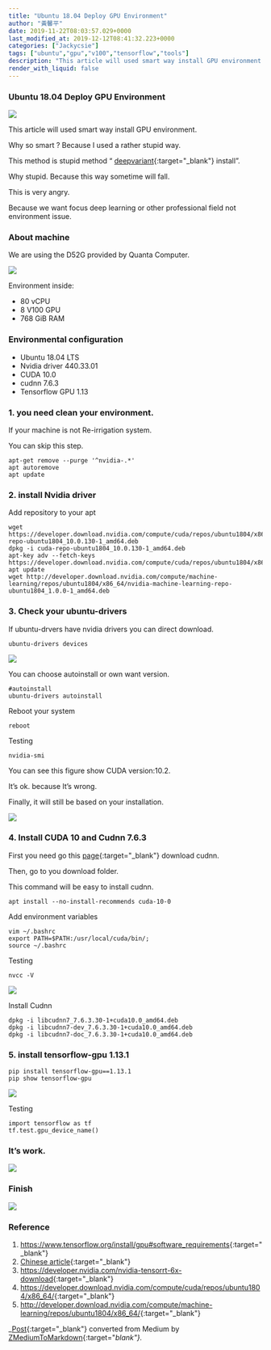 ```yaml
---
title: "Ubuntu 18.04 Deploy GPU Environment"
author: "黃馨平"
date: 2019-11-22T08:03:57.029+0000
last_modified_at: 2019-12-12T08:41:32.223+0000
categories: ["Jackycsie"]
tags: ["ubuntu","gpu","v100","tensorflow","tools"]
description: "This article will used smart way install GPU environment."
render_with_liquid: false
---
```


### Ubuntu 18\.04 Deploy GPU Environment


![](https://miro.medium.com/max/1400/1*iIUsgtYLCixP2WOm1Ky3Eg.jpeg)


This article will used smart way install GPU environment\.

Why so smart ? Because I used a rather stupid way\.

This method is stupid method “ [deepvariant](https://medium.com/@jackycsie/deepvariant-deploy-d73d983e62b2?source=your_stories_page---------------------------){:target="_blank"} install”\.

Why stupid\. Because this way sometime will fall\.

This is very angry\.

Because we want focus deep learning or other professional field not environment issue\.
### About machine

We are using the D52G provided by Quanta Computer\.


![](https://miro.medium.com/max/1400/1*wme6iaRscaUPWd6wLRI8wg.jpeg)


Environment inside:
- 80 vCPU
- 8 V100 GPU
- 768 GiB RAM

### Environmental configuration
- Ubuntu 18\.04 LTS
- Nvidia driver 440\.33\.01
- CUDA 10\.0
- cudnn 7\.6\.3
- Tensorflow GPU 1\.13

### 1\. you need clean your environment\.

If your machine is not Re\-irrigation system\.

You can skip this step\.
```
apt-get remove --purge '^nvidia-.*'
apt autoremove
apt update
```
### 2\. install Nvidia driver

Add repository to your apt
```
wget https://developer.download.nvidia.com/compute/cuda/repos/ubuntu1804/x86_64/cuda-repo-ubuntu1804_10.0.130-1_amd64.deb
dpkg -i cuda-repo-ubuntu1804_10.0.130-1_amd64.deb
apt-key adv --fetch-keys https://developer.download.nvidia.com/compute/cuda/repos/ubuntu1804/x86_64/7fa2af80.pub
apt update
wget http://developer.download.nvidia.com/compute/machine-learning/repos/ubuntu1804/x86_64/nvidia-machine-learning-repo-ubuntu1804_1.0.0-1_amd64.deb
```
### 3\. Check your ubuntu\-drivers

If ubuntu\-drvers have nvidia drivers you can direct download\.
```
ubuntu-drivers devices
```


![](https://miro.medium.com/max/1400/1*7af5mr54GfmyRHsH8OE3Sg.jpeg)


You can choose autoinstall or own want version\.
```
#autoinstall
ubuntu-drivers autoinstall
```

Reboot your system
```
reboot
```

Testing
```
nvidia-smi
```

You can see this figure show CUDA version:10\.2\.

It’s ok\. because It’s wrong\.

Finally, it will still be based on your installation\.


![](https://miro.medium.com/max/1400/1*WoTVBK_7JBUpUCgOz-sGrA.png)

### 4\. Install CUDA 10 and Cudnn 7\.6\.3

First you need go this [page](https://developer.nvidia.com/rdp/form/cudnn-download-survey){:target="_blank"} download cudnn\.

Then, go to you download folder\.

This command will be easy to install cudnn\.
```
apt install --no-install-recommends cuda-10-0
```

Add environment variables
```
vim ~/.bashrc
export PATH=$PATH:/usr/local/cuda/bin/;
source ~/.bashrc
```

Testing
```
nvcc -V
```


![](https://miro.medium.com/max/1400/1*bmpJnP8WHdbA2S9gLVmHQA.jpeg)


Install Cudnn
```
dpkg -i libcudnn7_7.6.3.30-1+cuda10.0_amd64.deb
dpkg -i libcudnn7-dev_7.6.3.30-1+cuda10.0_amd64.deb
dpkg -i libcudnn7-doc_7.6.3.30-1+cuda10.0_amd64.deb
```
### 5\. install tensorflow\-gpu 1\.13\.1
```
pip install tensorflow-gpu==1.13.1
pip show tensorflow-gpu
```


![](https://miro.medium.com/max/1400/1*sdLo8BHEk1IWzWGGX4oCUA.jpeg)


Testing
```
import tensorflow as tf
tf.test.gpu_device_name()
```
### It’s work\.


![](https://miro.medium.com/max/1400/1*Lz-OS8afNj4QG_9kDeY76A.jpeg)

### Finish


![](https://miro.medium.com/max/1400/1*u-93OlKDlXyRT3_z6YEQjg.jpeg)

### Reference
1. [https://www\.tensorflow\.org/install/gpu\#software\_requirements](https://www.tensorflow.org/install/gpu#software_requirements){:target="_blank"}
2. [Chinese article](https://medium.com/@maniac.tw/ubuntu-18-04-%E5%AE%89%E8%A3%9D-nvidia-driver-418-cuda-10-tensorflow-1-13-a4f1c71dd8e5){:target="_blank"}
3. [https://developer\.nvidia\.com/nvidia\-tensorrt\-6x\-download](https://developer.nvidia.com/nvidia-tensorrt-6x-download){:target="_blank"}
4. [https://developer\.download\.nvidia\.com/compute/cuda/repos/ubuntu1804/x86\_64/](https://developer.download.nvidia.com/compute/cuda/repos/ubuntu1804/x86_64/){:target="_blank"}
5. [http://developer\.download\.nvidia\.com/compute/machine\-learning/repos/ubuntu1804/x86\_64/](http://developer.download.nvidia.com/compute/machine-learning/repos/ubuntu1804/x86_64/){:target="_blank"}



_[Post](https://medium.com/jacky-life/ubuntu-18-04-deploy-gpu-environment-196ebea555d3){:target="_blank"} converted from Medium by [ZMediumToMarkdown](https://github.com/ZhgChgLi/ZMediumToMarkdown){:target="_blank"}._
